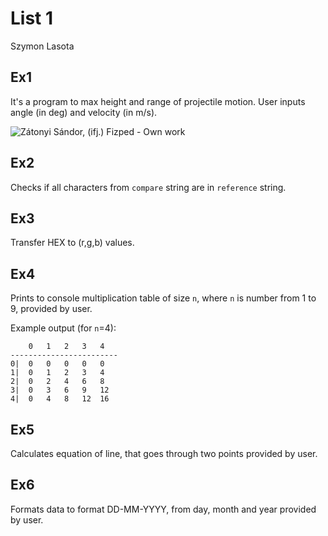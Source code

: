 # List 1
Szymon Lasota

## Ex1
It's a program to max height and range of projectile motion.
User inputs angle (in deg) and velocity (in m/s).

![Zátonyi Sándor, (ifj.) Fizped - Own work](https://upload.wikimedia.org/wikipedia/commons/thumb/3/3e/Ferde_hajitas2.svg/1920px-Ferde_hajitas2.svg.png)

## Ex2

Checks if all characters from `compare` string are in `reference` string.

## Ex3

Transfer HEX to (r,g,b) values.

## Ex4

Prints to console multiplication table of size `n`, where `n` is number from 1 to 9, provided by user.

Example output (for `n`=4):
```
 	0	1	2	3	4	
------------------------
0|	0	0	0	0	0	
1|	0	1	2	3	4	
2|	0	2	4	6	8	
3|	0	3	6	9	12	
4|	0	4	8	12	16	
```

## Ex5

Calculates equation of line, that goes through two points provided by user.

## Ex6

Formats data to format DD-MM-YYYY, from day, month and year provided by user.
